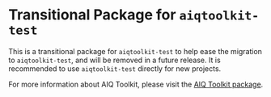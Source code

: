 <!--
SPDX-FileCopyrightText: Copyright (c) 2025, NVIDIA CORPORATION & AFFILIATES. All rights reserved.
SPDX-License-Identifier: Apache-2.0

Licensed under the Apache License, Version 2.0 (the "License");
you may not use this file except in compliance with the License.
You may obtain a copy of the License at

http:/www.apache.org/licenses/LICENSE-2.0

Unless required by applicable law or agreed to in writing, software
distributed under the License is distributed on an "AS IS" BASIS,
WITHOUT WARRANTIES OR CONDITIONS OF ANY KIND, either express or implied.
See the License for the specific language governing permissions and
limitations under the License.
-->

# Transitional Package for `aiqtoolkit-test`
This is a transitional package for `aiqtoolkit-test` to help ease the migration to `aiqtoolkit-test`, and will be removed in a future release. It is recommended to use `aiqtoolkit-test` directly for new projects.

For more information about AIQ Toolkit, please visit the [AIQ Toolkit package](https://pypi.org/project/aiqtoolkit-test/).
